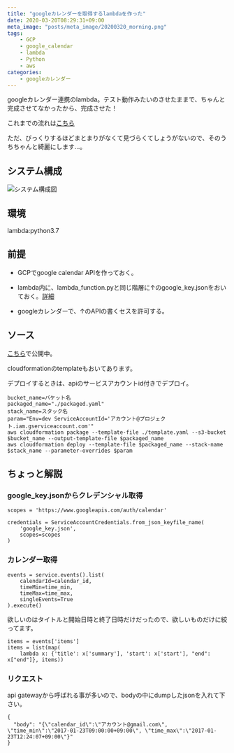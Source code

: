 ```yaml
---
title: "googleカレンダーを取得するlambdaを作った"
date: 2020-03-20T08:29:31+09:00
meta_image: "posts/meta_image/20200320_morning.png"
tags: 
    - GCP
    - google_calendar
    - lambda
    - Python
    - aws
categories: 
    - googleカレンダー
---
```


googleカレンダー連携のlambda。テスト動作みたいのさせたままで、ちゃんと完成させてなかったから、完成させた！

これまでの流れは[こちら](../../tags/google_calendar/)

ただ、びっくりするほどまとまりがなくて見づらくてしょうがないので、そのうちちゃんと綺麗にします…。

## システム構成

![システム構成図](../img/getGoogleCalendar.png)

## 環境

lambda:python3.7

## 前提

* GCPでgoogle calendar APIを作っておく。

* lambda内に、lambda_function.pyと同じ階層に↑のgoogle_key.jsonをおいておく。[詳細](../20200224_morning/)

* googleカレンダーで、↑のAPIの書くセスを許可する。

## ソース

[こちら](https://github.com/runau/googleCalendar)で公開中。

cloudformationのtemplateもおいてあります。

デプロイするときは、apiのサービスアカウントid付きでデプロイ。

```
bucket_name=バケット名
packaged_name="./packaged.yaml"
stack_name=スタック名
param="Env=dev ServiceAccountId='アカウント@プロジェクト.iam.gserviceaccount.com'"
aws cloudformation package --template-file ./template.yaml --s3-bucket $bucket_name --output-template-file $packaged_name
aws cloudformation deploy --template-file $packaged_name --stack-name $stack_name --parameter-overrides $param
```

## ちょっと解説

### google_key.jsonからクレデンシャル取得

```
scopes = 'https://www.googleapis.com/auth/calendar'

credentials = ServiceAccountCredentials.from_json_keyfile_name(
    'google_key.json',
    scopes=scopes
)
```

### カレンダー取得

```
events = service.events().list(
    calendarId=calendar_id,
    timeMin=time_min,
    timeMax=time_max,
    singleEvents=True
).execute()
```

欲しいのはタイトルと開始日時と終了日時だけだったので、欲しいものだけに絞ってます。

```
items = events['items']
items = list(map(
    lambda x: {'title': x['summary'], 'start': x['start'], "end": x["end"]}, items))
```

### リクエスト

api gatewayから呼ばれる事が多いので、bodyの中にdumpしたjsonを入れて下さい。

```
{
  "body": "{\"calendar_id\":\"アカウント@gmail.com\", \"time_min\":\"2017-01-23T09:00:00+09:00\", \"time_max\":\"2017-01-23T12:24:07+09:00\"}"
}
```